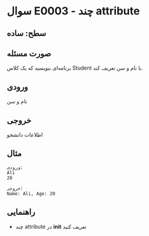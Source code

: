 # سوال E0003 - چند attribute

## سطح: ساده

## صورت مسئله
برنامه‌ای بنویسید که یک کلاس Student با نام و سن تعریف کند.

## ورودی
نام و سن

## خروجی
اطلاعات دانشجو

## مثال
```
ورودی:
Ali
20

خروجی:
Name: Ali, Age: 20
```

## راهنمایی
- چند attribute در __init__ تعریف کنید
